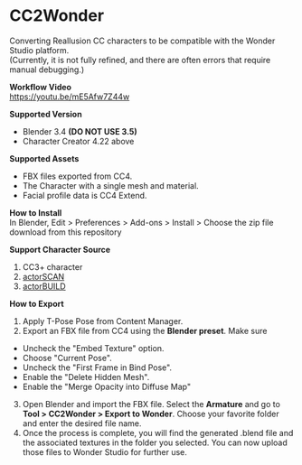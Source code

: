 # CC2Wonder
Converting Reallusion CC characters to be compatible with the Wonder Studio platform.  
(Currently, it is not fully refined, and there are often errors that require manual debugging.)  

**Workflow Video**  
https://youtu.be/mE5Afw7Z44w

**Supported Version**  
- Blender 3.4 **(DO NOT USE 3.5)**
- Character Creator 4.22 above  

**Supported Assets**  
- FBX files exported from CC4.  
- The Character with a single mesh and material.  
- Facial profile data is CC4 Extend.  

**How to Install**  
In Blender, Edit > Preferences > Add-ons > Install > Choose the zip file download from this repository 

**Support Character Source**    
1. CC3+ character  
2. [actorSCAN](https://www.reallusion.com/content/characterspec/)
3. [actorBUILD](https://www.reallusion.com/content/characterspec/)  

**How to Export**
1. Apply T-Pose Pose from Content Manager.  
2. Export an FBX file from CC4 using the **Blender preset**. Make sure  
- Uncheck the "Embed Texture" option.  
- Choose "Current Pose".
- Uncheck the "First Frame in Bind Pose".  
- Enable the "Delete Hidden Mesh".   
- Enable the "Merge Opacity into Diffuse Map"  
3. Open Blender and import the FBX file. Select the **Armature** and go to **Tool > CC2Wonder > Export to Wonder**. Choose your favorite folder and enter the desired file name.  
4. Once the process is complete, you will find the generated .blend file and the associated textures in the folder you selected. You can now upload those files to Wonder Studio for further use.  

